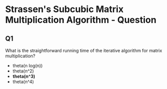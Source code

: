 # Strassen's Subcubic Matrix Multiplication Algorithm - Question

## Q1

What is the straightforward running time of the iterative algorithm for matrix multiplication?

- theta(n log(n))
- theta(n^2)
- **theta(n^3)**
- theta(n^4)
